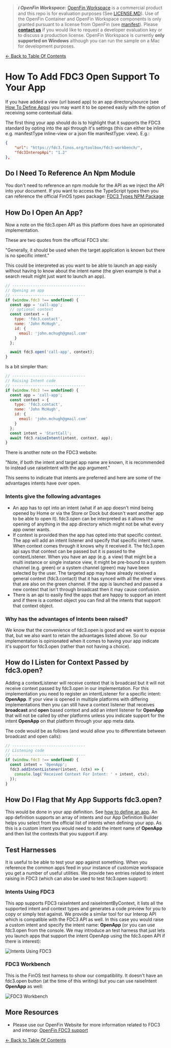 > **_:information_source: OpenFin Workspace:_** [OpenFin Workspace](https://www.openfin.co/workspace/) is a commercial product and this repo is for evaluation purposes (See [LICENSE.MD](../LICENSE.MD)). Use of the OpenFin Container and OpenFin Workspace components is only granted pursuant to a license from OpenFin (see [manifest](../public/manifest.fin.json)). Please [**contact us**](https://www.openfin.co/workspace/poc/) if you would like to request a developer evaluation key or to discuss a production license.
> OpenFin Workspace is currently **only supported on Windows** although you can run the sample on a Mac for development purposes.

[<- Back to Table Of Contents](../README.md)

# How To Add FDC3 Open Support To Your App

If you have added a view (url based app) to an app directory/source (see [How To Define Apps](./how-to-define-apps.md)) you may want it to be opened easily with the option of receiving some contextual data.

The first thing your app should do is to highlight that it supports the FDC3 standard by opting into the api through it's settings (this can either be inline e.g. manifestType inline-view or a json file manifestType: view). E.g.:

```json
{
    "url": "https://fdc3.finos.org/toolbox/fdc3-workbench/",
    "fdc3InteropApi": "1.2"
},
```

## Do I Need To Reference An Npm Module

You don't need to reference an npm module for the API as we inject the API into your document. If you want to access the TypeScript types then you can reference the official FinOS types package: [FDC3 Types NPM Package](https://www.npmjs.com/package/@finos/fdc3/v/1.2.0)

## How Do I Open An App?

Now a note on the fdc3.open API as this platform does have an opinionated implementation.

These are two quotes from the official FDC3 site:

"Generally, it should be used when the target application is known but there is no specific intent."

This could be interpreted as you want to be able to launch an app easily without having to know about the intent name (the given example is that a search result might just want to launch an app).

```javascript
// --------------------------------
// Opening an app
// --------------------------------
if (window.fdc3 !== undefined) {
  const app = 'call-app';
  // optional context
  const context = {
    type: 'fdc3.contact',
    name: 'John McHugh',
    id: {
      email: 'john.mchugh@gmail.com'
    }
  };

  await fdc3.open('call-app', context);
}
```

Is a bit simpler than:

```javascript
// --------------------------------
// Raising Intent code
// --------------------------------
if (window.fdc3 !== undefined) {
  const app = 'call-app';
  const context = {
    type: 'fdc3.contact',
    name: 'John McHugh',
    id: {
      email: 'john.mchugh@gmail.com'
    }
  };
  const intent = 'StartCall';
  await fdc3.raiseIntent(intent, context, app);
}
```

There is another note on the FDC3 website:

"Note, if both the intent and target app name are known, it is recommended to instead use raiseIntent with the app argument."

This seems to indicate that intents are preferred and here are some of the advantages intents have over open.

### Intents give the following advantages

- An app has to opt into an intent (what if an app doesn't mind being opened by Home or via the Store or Dock but doesn't want another app to be able to open it). fdc3.open can be interpreted as it allows the opening of anything in the app directory which might not be what every app owner wants.
- If context is provided then the app has opted into that specific context. The app will add an intent listener and specify that specific intent name. When context comes through it knows why it received it. The fdc3.open api says that context can be passed but it is passed to the contextListener. When you have an app (e.g. a view) that might be a multi instance or single instance view, it might be pre-bound to a system channel (e.g. green) or a system channel (green) may have been selected by the user. The targeted app may have already received a general context (fdc3.contact) that it has synced with all the other views that are also on the green channel. If the app is launched and passed a new context that isn't through broadcast then it may cause confusion.
- There is an api to easily find the apps that are happy to support an intent and if there is a context object you can find all the intents that support that context object.

### Why has the advantages of Intents been raised?

We know that the convenience of fdc3.open is good and we want to expose that, but we also want to retain the advantages listed above. So our implementation is opinionated when it comes to having your app indicate it's support for fdc3.open (rather than not having a choice).

## How do I Listen for Context Passed by fdc3.open?

Adding a contextListener will receive context that is broadcast but it will not receive context passed by fdc3.open in our implementation. For this implementation you need to register an intentListener for a specific intent: **OpenApp**. If your view is opened in multiple platforms with differing implementations then you can still have a context listener that receives **broadcast** and **open** based context and add an intent listener for **OpenApp** that will not be called by other platforms unless you indicate support for the intent **OpenApp** on that platform through your app meta data.

The code would be as follows (and would allow you to differentiate between broadcast and open calls):

```javascript
// --------------------------------
// Listening code
// --------------------------------
if (window.fdc3 !== undefined) {
  const intent = 'OpenApp';
  fdc3.addIntentListener(intent, (ctx) => {
    console.log('Received Context For Intent: ' + intent, ctx);
  });
}
```

## How Do I Flag that My App Supports fdc3.open?

This would be done in your app definition. See [how to define an app](./how-to-define-apps.md). An app definition supports an array of intents and our App Definition Builder helps you select from the official list of intents when defining your app. As this is a custom intent you would need to add the intent name of **OpenApp** and then list the contexts that you support if any.

## Test Harnesses

It is useful to be able to test your app against something. When you reference the common apps feed in your instance of customize workspace you get a number of useful utilities. We provide two entries related to intent raising in FDC3 (which can also be used to test fdc3.open support):

### Intents Using FDC3

This app supports FDC3 raiseIntent and raiseIntentByContext, it lists all the supported intent and context types and generates a code preview for you to copy or simply test against. We provide a similar tool for our Interop API which is compatible with the FDC3 API as well. In this case you would raise a custom intent and specify the intent name: **OpenApp** (or you can use fdc3.open from the console. We may introduce an test harness that just lets you launch apps that support the intent OpenApp using the fdc3.open API if there is interest):

![Intents Using FDC3](./assets/view-intents-fdc3.png)

### FDC3 Workbench

This is the FinOS test harness to show our compatibility. It doesn't have an fdc3.open button (at the time of this writing) but you can use raiseIntent **OpenApp** as well:

![FDC3 Workbench](./assets/fdc3-workbench.png)

## More Resources

- Please use our OpenFin Website for more information related to FDC3 and interop: [OpenFin FDC3 support](https://developers.openfin.co/of-docs/docs/fdc3-support-in-openfin)

[<- Back to Table Of Contents](../README.md)
